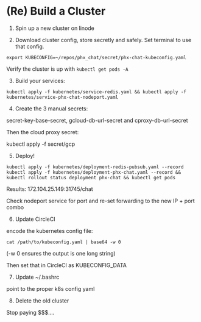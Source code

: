 # (Re) Build a Cluster

1. Spin up a new cluster on linode

2. Download cluster config, store secretly and safely. Set terminal to use that config.

```
export KUBECONFIG=~/repos/phx_chat/secret/phx-chat-kubeconfig.yaml
```

Verify the cluster is up with `kubectl get pods -A`

3. Build your services:

```
kubectl apply -f kubernetes/service-redis.yaml && kubectl apply -f kubernetes/service-phx-chat-nodeport.yaml
```

4. Create the 3 manual secrets:

secret-key-base-secret, gcloud-db-url-secret and cproxy-db-url-secret

Then the cloud proxy secret:

kubectl apply -f secret/gcp

5. Deploy!

```
kubectl apply -f kubernetes/deployment-redis-pubsub.yaml --record
kubectl apply -f kubernetes/deployment-phx-chat.yaml --record && kubectl rollout status deployment phx-chat && kubectl get pods
```

Results: 172.104.25.149:31745/chat

Check nodeport service for port and re-set forwarding to the new IP + port combo

6. Update CircleCI

encode the kubernetes config file:

```
cat /path/to/kubeconfig.yaml | base64 -w 0
```

(-w 0 ensures the output is one long string)

Then set that in CircleCI as KUBECONFIG_DATA

7. Update ~/.bashrc

point to the proper k8s config yaml

8. Delete the old cluster

Stop paying $$$....

